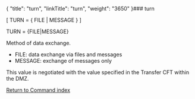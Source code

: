 {
    "title": "turn",
    "linkTitle": "turn",
    "weight": "3650"
}### turn

[ TURN = { FILE &#124; MESSAGE } ]

TURN = {FILE&#124;MESSAGE}

Method of data exchange.

- FILE: data exchange via files and messages
- MESSAGE: exchange of messages only

This value is negotiated with the value specified in the Transfer CFT within the DMZ.

[Return to Command index](../../)
